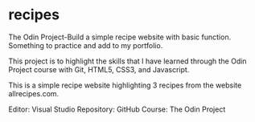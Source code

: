 # recipes

The Odin Project-Build a simple recipe website with basic function. Something to practice and add to my portfolio.

This project is to highlight the skills that I have learned through the Odin Project course with Git, HTML5, CSS3, and Javascript.

This is a simple recipe website highlighting 3 recipes from the website allrecipes.com.

Editor: Visual Studio
Repository: GitHub
Course: The Odin Project

